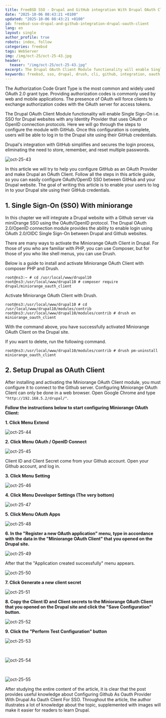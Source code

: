 ```yaml
---
title: FreeBSD SSO - Drupal and GitHub integration With Drupal OAuth Client
date: "2025-10-06 08:43:21 +0100"
updated: "2025-10-06 08:43:21 +0100"
id: freebsd-sso-drupal-and-github-integration-drupal-oauth-client
lang: en
layout: single
author_profile: true
robots: index, follow
categories: freebsd
tags: WebServer
img: /img/oct-25/oct-25-43.jpg
header: 
  teaser: "/img/oct-25/oct-25-43.jpg"
excerpt: The Drupal OAuth Client Module functionality will enable Single Sign-On i.e. SSO for Drupal websites with any Identity Provider that uses OAuth or OpenID connection protocols. Here we will go through the steps to configure the module with GitHub. Once this configuration is complete, users will be able to log in to the Drupal site using their GitHub credentials.
keywords: freebsd, sso, drupal, drush, cli, github, integration, oauth, client
---
```



The Authorization Code Grant Type is the most common and widely used OAuth 2.0 grant type. Providing authorization codes is commonly used by web and mobile applications. The presence of OAuth will force clients to exchange authorization codes with the OAuth server for access tokens.

The Drupal OAuth Client Module functionality will enable Single Sign-On i.e. SSO for Drupal websites with any Identity Provider that uses OAuth or OpenID connection protocols. Here we will go through the steps to configure the module with GitHub. Once this configuration is complete, users will be able to log in to the Drupal site using their GitHub credentials.

Drupal's integration with GitHub simplifies and secures the login process, eliminating the need to store, remember, and reset multiple passwords.

![oct-25-43](/img/oct-25/oct-25-43.jpg)


In this article we will try to help you configure GitHub as an OAuth Provider and make Drupal an OAuth Client. Follow all the steps in this article guide, so you can easily configure OAuth/OpenID SSO between GitHub and your Drupal website. The goal of writing this article is to enable your users to log in to your Drupal site using their GitHub credentials.


## 1. Single Sign-On (SSO) With miniorange

In this chapter we will integrate a Drupal website with a Github server via miniOrange SSO using the OAuth/OpenID protocol. The Drupal OAuth 2.0/OpenID connection module provides the ability to enable login using OAuth 2.0/OIDC Single Sign-On between Drupal and Github websites.

There are many ways to activate the Miniorange OAuth Client in Drupal. For those of you who are familiar with PHP, you can use Composer, but for those of you who like shell menus, you can use Drush.

Below is a guide to install and activate Miniorange OAuth Client with composer PHP and Drush.

```
root@ns3:~ # cd /usr/local/www/drupal10
root@ns3:/usr/local/www/drupal10 # composer require drupal/miniorange_oauth_client
```

Activate Miniorange OAuth Client with Drush.

```
root@ns3:/usr/local/www/drupal10 # cd /usr/local/www/drupal10/modules/contrib
root@ns3:/usr/local/www/drupal10/modules/contrib # drush en miniorange_oauth_client
```

With the command above, you have successfully activated Miniorange OAuth Client on the Drupal site.

If you want to delete, run the following command.

```
root@ns3:/usr/local/www/drupal10/modules/contrib # drush pm-uninstall miniorange_oauth_client
```


## 2. Setup Drupal as OAuth Client

After installing and activating the Miniorange OAuth Client module, you must configure it to connect to the Github server. Configuring Miniorange OAuth Client can only be done in a web browser. Open Google Chrome and type `"http://192.168.5.2/drupal/"`.

**Follow the instructions below to start configuring Miniorange OAuth Client:**

**1. Click Menu Extend**


![oct-25-44](/img/oct-25/oct-25-44.jpg)



**2. Click Menu OAuth / OpenID Connect**


![oct-25-45](/img/oct-25/oct-25-45.jpg)



Client ID and Client Secret come from your Github account. Open your Github account, and log in.

**3. Click Menu Setting**


![oct-25-46](/img/oct-25/oct-25-46.jpg)



**4. Click Menu Developer Settings (The very bottom)**


![oct-25-47](/img/oct-25/oct-25-47.jpg)



**5. Click Menu OAuth Apps**


![oct-25-48](/img/oct-25/oct-25-48.jpg)


**6. In the "Register a new OAuth application" menu, type in accordance with the data in the "Miniorange OAuth Client" that you opened on the Drupal site.**


![oct-25-49](/img/oct-25/oct-25-49.jpg)



After that the "Application created successfully" menu appears.

![oct-25-50](https://raw.githubusercontent.com/unixwinbsd/unixbsdshell.github.io/refs/heads/main/images/oct-25-50.jpg)



**7. Click Generate a new client secret**


![oct-25-51](https://raw.githubusercontent.com/unixwinbsd/unixbsdshell.github.io/refs/heads/main/images/oct-25-51.jpg)



**8. Copy the Client ID and Client secrets to the Miniorange OAuth Client that you opened on the Drupal site and click the "Save Configuration" button.**

![oct-25-52](/img/oct-25/oct-25-52.jpg)



**9. Click the "Perform Test Configuration" button**


![oct-25-53](/img/oct-25/oct-25-53.jpg)

<br/>

![oct-25-54](/img/oct-25/oct-25-54.jpg)

<br/>

![oct-25-55](/img/oct-25/oct-25-55.jpg)


After studying the entire content of the article, it is clear that the post provides useful knowledge about Configuring Github As Oauth Provider With Drupal As Oauth Client For SSO. Throughout the article, the author illustrates a lot of knowledge about the topic, supplemented with images will make it easier for readers to learn Drupal.